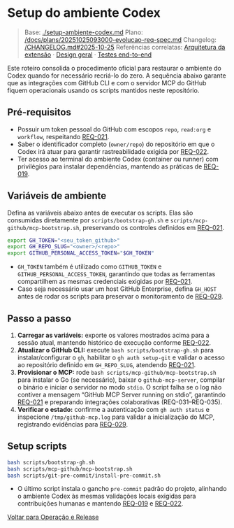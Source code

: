 # Setup do ambiente Codex

> Base: [./setup-ambiente-codex.md](./setup-ambiente-codex.md)
> Plano: [/docs/plans/20251025093000-evolucao-req-spec.md](/docs/plans/20251025093000-evolucao-req-spec.md)
> Changelog: [/CHANGELOG.md#2025-10-25](/CHANGELOG.md#2025-10-25)
> Referências correlatas: [Arquitetura da extensão](/req/01-arquitetura/arquitetura-da-extensao-spec.md) · [Design geral](/req/02-design/design-geral-spec.md) · [Testes end-to-end](/req/04-testes-e-validacao/testes-end-to-end-spec.md)

Este roteiro consolida o procedimento oficial para restaurar o ambiente do Codex quando for necessário recriá-lo do zero. A sequência abaixo garante que as integrações com GitHub CLI e com o servidor MCP do GitHub fiquem operacionais usando os scripts mantidos neste repositório.

## Pré-requisitos

- Possuir um token pessoal do GitHub com escopos `repo`, `read:org` e `workflow`, respeitando [REQ-021](../02-planejamento/requisitos-spec.md#req-021).
- Saber o identificador completo (`owner/repo`) do repositório em que o Codex irá atuar para garantir rastreabilidade exigida por [REQ-022](../02-planejamento/requisitos-spec.md#req-022).
- Ter acesso ao terminal do ambiente Codex (container ou runner) com privilégios para instalar dependências, mantendo as práticas de [REQ-019](../02-planejamento/requisitos-spec.md#req-019).

## Variáveis de ambiente

Defina as variáveis abaixo antes de executar os scripts. Elas são consumidas diretamente por `scripts/bootstrap-gh.sh` e `scripts/mcp-github/mcp-bootstrap.sh`, preservando os controles definidos em [REQ-021](../02-planejamento/requisitos-spec.md#req-021).

```bash
export GH_TOKEN="<seu_token_github>"
export GH_REPO_SLUG="<owner>/<repo>"
export GITHUB_PERSONAL_ACCESS_TOKEN="$GH_TOKEN"
```

- `GH_TOKEN` também é utilizado como `GITHUB_TOKEN` e `GITHUB_PERSONAL_ACCESS_TOKEN`, garantindo que todas as ferramentas compartilhem as mesmas credenciais exigidas por [REQ-021](../02-planejamento/requisitos-spec.md#req-021).
- Caso seja necessário usar um host GitHub Enterprise, defina `GH_HOST` antes de rodar os scripts para preservar o monitoramento de [REQ-029](../02-planejamento/requisitos-spec.md#req-029).

## Passo a passo

1. **Carregar as variáveis:** exporte os valores mostrados acima para a sessão atual, mantendo histórico de execução conforme [REQ-022](../02-planejamento/requisitos-spec.md#req-022).
2. **Atualizar o GitHub CLI:** execute `bash scripts/bootstrap-gh.sh` para instalar/configurar o `gh`, habilitar o `gh auth setup-git` e validar o acesso ao repositório definido em `GH_REPO_SLUG`, atendendo [REQ-021](../02-planejamento/requisitos-spec.md#req-021).
3. **Provisionar o MCP:** rode `bash scripts/mcp-github/mcp-bootstrap.sh` para instalar o Go (se necessário), baixar o `github-mcp-server`, compilar o binário e iniciar o servidor no modo `stdio`. O script falha se o log não contiver a mensagem “GitHub MCP Server running on stdio”, garantindo [REQ-021](../02-planejamento/requisitos-spec.md#req-021) e preparando integrações colaborativas (REQ-031–REQ-035).
4. **Verificar o estado:** confirme a autenticação com `gh auth status` e inspecione `/tmp/github-mcp.log` para validar a inicialização do MCP, registrando evidências para [REQ-029](../02-planejamento/requisitos-spec.md#req-029).

## Setup scripts

```bash
bash scripts/bootstrap-gh.sh
bash scripts/mcp-github/mcp-bootstrap.sh
bash scripts/git-pre-commit/install-pre-commit.sh
```

- O último script instala o gancho `pre-commit` padrão do projeto, alinhando o ambiente Codex às mesmas validações locais exigidas para contribuições humanas e mantendo [REQ-019](../02-planejamento/requisitos-spec.md#req-019) e [REQ-022](../02-planejamento/requisitos-spec.md#req-022).

[Voltar para Operação e Release](README-spec.md)
